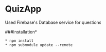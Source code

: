 # QuizApp

Used Firebase's Database service for questions
    
###Installation*

    * npm install
    * npm submodule update --remote